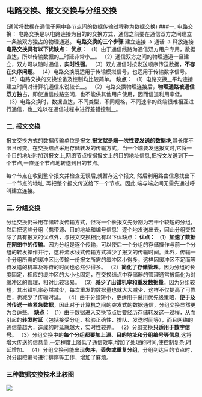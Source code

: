 ## 电路交换、报文交换与分组交换 
(通常将数据在通信子网中各节点间的数据传输过程称为数据交换)
###一. 电路交换：
电路交换是以电路连接为目的的交换方式，通信之前要在通信双方之间建立一条被双方独占的物理通道。
__电路交换的三个步骤__
建立连接 -> 通话 -> 释放连接
__电路交换具有以下优缺点：__
__优点：__
（1）由于通信线路为通信双方用户专用，数据直达，所以传输数据的__时延非常小__。
（2）通信双方之间的物理通道一旦建立，双方可以随时通信，__实时性强__。
（3）双方通信时按发送顺序传送数据，__不存在失序问题__。
（4）电路交换既适用于传输模拟信号，也适用于传输数字信号。
（5）电路交换的交换设备及控制均比较简单。
__缺点：__
（1）电路交换__平均连接建立时间对计算机通信来说较长__。
（2）电路交换物理连接后，__物理通路被通信双方独占__，即使通信线路空闲，也不能供其他用户使用，因而信道利用率低。
（3）电路交换时，数据直达，不同类型，不同规格，不同速率的终端很难相互进行通信，也__难以在通信过程中进行差错控制__。

### 二. 报文交换 

报文交换方式的数据传输单位是报文,__报文就是端一次性要发送的数据块__,其长度不限且可变。在交换结点采用存储转发的传输方式，当一个端要发送报文时,它将一个目的地址附加到报文上,网络节点根据报文上的目的地址信息,把报文发送到下一个节点,一直逐个节点地转送到目的节点。
 
每个节点在收到整个报文并检查无误后,就暂存这个报文, 然后利用路由信息找出下一个节点的地址, 再把整个报文传送给下一个节点。因此,端与端之间无需先通过呼叫建立连接。 

### 三. 分组交换
分组交换仍采用存储转发传输方式，但将一个长报文先分割为若干个较短的分组，然后把这些分组（携带源、目的地址和编号信息）逐个地发送出去，因此分组交换除了具有报文的优点外，与报文交换相比有以下优缺点：
**优点：**
（1）**加速了数据在网络中的传输**。因为分组是逐个传输，可以使后一个分组的存储操作与前一个分组的转发操作并行，这种流水线式传输方式减少了报文的传输时间。此外，传输一个分组所需的缓冲区比传输一份报文所需的缓冲区小得多，这样因缓冲区不足而等待发送的机率及等待的时间也必然少得多。
（2）**简化了存储管理**。因为分组的长度固定，相应的缓冲区的大小也固定，在交换结点中存储器的管理通常被简化为对缓冲区的管理，相对比较容易。
（3）**减少了出错机率和重发数据量**。因为分组较短，其出错机率必然减少，每次重发的数据量也就大大减少，这样不仅提高了可靠性，也减少了传输时延。
（4）由于分组短小，更适用于采用优先级策略，**便于及时传送一些紧急数据**，因此对于计算机之间的突发式的数据通信，分组交换显然更为合适些。
**缺点：**
（1）由于数据进入交换节点后要经历存储转发这一过程，从而引起的**转发时延**（包括接受分组、检验正确性、排队、发送时间等），而且网络的通信量越大，造成的时延就越大，实时性较差。
（2）分组交换**只适用于数字信号**。
（3）分组交换中的**每个分组都要加上源、目的地址和分组编号等信息**,这将增大传送的信息量,一定程度上降低了通信效率,增加了处理的时间,使控制复杂,时延增加。 
（4）分组交换可能出现**失序，丢失或重复分组**，分组到达目的节点时，对分组按编号进行排序等工作，增加了麻烦。

### 三种数据交换技术比较图
![](http://i.imgur.com/5Sawwi9.gif)

